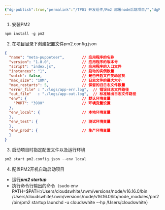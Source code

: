 ```yaml
---
{"dg-publish":true,"permalink":"/TP01 开发组件/Pm2 部署node后端项目/","dgPassFrontmatter":true,"created":"2023-07-14T09:11:36.684+08:00","updated":"2024-06-01T10:50:48.094+08:00"}
---
```


1. 安装PM2
```php
npm install -g pm2
```
2. 在项目目录下创建配置文件pm2.config.json
```json
{
  "name": "meta-puppeteer",        // 应用程序的名称
  "version": "1.0.0",              // 应用程序的版本号
  "script": "index.js",            // 应用程序的入口文件
  "instances": "1",                // 启动的实例数量
  "watch": false,                  // 是否开启文件变动监视
  "max_size": "10M",               // 日志文件的最大大小
  "max_restarts": 5,               // 保留的旧日志文件数量
  "error_file" : "./logs/app-err.log",  // 错误日志文件路径
  "out_file"   : "./logs/app-out.log",  // 标准输出日志文件路径
  "env": {                         // 默认环境变量
    "PORT": "3980"                 // 环境变量设置
  },
  "env_local": {                   // 本地环境变量
  },
  "env_test": {                    // 测试环境变量
  },
  "env_prod": {                    // 生产环境变量
  }
}

```
3. 启动项目时指定配置文件以及运行环境
```php
pm2 start pm2.config.json --env local
```
4. 配置PM2开机自动启动项目
- 运行***pm2 startup***
- 执行命令行输出的命令（sudo env PATH=$PATH:/Users/cloudswhite/.nvm/versions/node/v16.16.0/bin /Users/cloudswhite/.nvm/versions/node/v16.16.0/lib/node_modules/pm2/bin/pm2 startup launchd -u cloudswhite --hp /Users/cloudswhite）